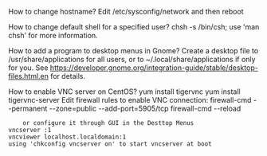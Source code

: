 How to change hostname?
	Edit /etc/sysconfig/network and then reboot

How to change default shell for a specified user?
	chsh -s /bin/csh; use 'man chsh' for more information.

How to add a program to desktop menus in Gnome?
	Create a desktop file to /usr/share/applications for all users, or to ~/.local/share/applications if only for you.
	See https://developer.gnome.org/integration-guide/stable/desktop-files.html.en for details.

How to enable VNC server on CentOS?
	yum install tigervnc
	yum install tigervnc-server
	Edit firewall rules to enable VNC connection:
		firewall-cmd --permanent --zone=public --add-port=5905/tcp
		firewall-cmd --reload

		or configure it through GUI in the Desttop Menus
	vncserver :1 
	vncviewer localhost.localdomain:1
	using 'chkconfig vncserver on' to start vncserver at boot

